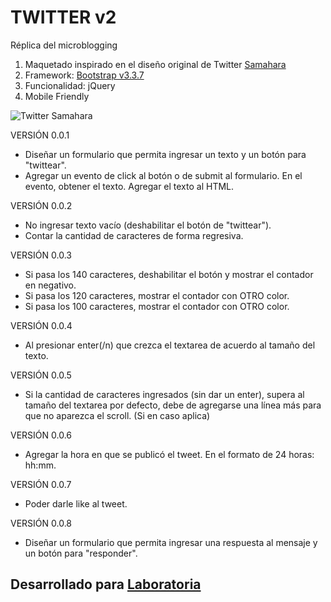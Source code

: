 # TWITTER v2

Réplica del microblogging

1. Maquetado inspirado en el diseño original de Twitter [Samahara](https://twitter.com/SamaharaOficial)
2. Framework: [Bootstrap v3.3.7](https://getbootstrap.com/docs/3.3/)
3. Funcionalidad: jQuery
4. Mobile Friendly

![Twitter Samahara](https://user-images.githubusercontent.com/32861693/38539676-bad1ac9c-3c5e-11e8-8fbc-cd68efc18854.png)

VERSIÓN 0.0.1
* Diseñar un formulario que permita ingresar un texto y un botón para "twittear".
* Agregar un evento de click al botón o de submit al formulario.
En el evento, obtener el texto.
Agregar el texto al HTML.

VERSIÓN 0.0.2
* No ingresar texto vacío (deshabilitar el botón de "twittear").
* Contar la cantidad de caracteres de forma regresiva.

VERSIÓN 0.0.3
* Si pasa los 140 caracteres, deshabilitar el botón y mostrar el contador en negativo.
* Si pasa los 120 caracteres, mostrar el contador con OTRO color.
* Si pasa los 100 caracteres, mostrar el contador con OTRO color.

VERSIÓN 0.0.4
* Al presionar enter(/n) que crezca el textarea de acuerdo al tamaño del texto.

VERSIÓN 0.0.5
* Si la cantidad de caracteres ingresados (sin dar un enter), supera al tamaño del textarea por defecto, debe de agregarse una línea más para que no aparezca el scroll. (Si en caso aplica)

VERSIÓN 0.0.6
* Agregar la hora en que se publicó el tweet. En el formato de 24 horas: hh:mm.

VERSIÓN 0.0.7
* Poder darle like al tweet.

VERSIÓN 0.0.8
* Diseñar un formulario que permita ingresar una respuesta al mensaje y un botón para "responder".

## Desarrollado para [Laboratoria](http://www.laboratoria.la/)
